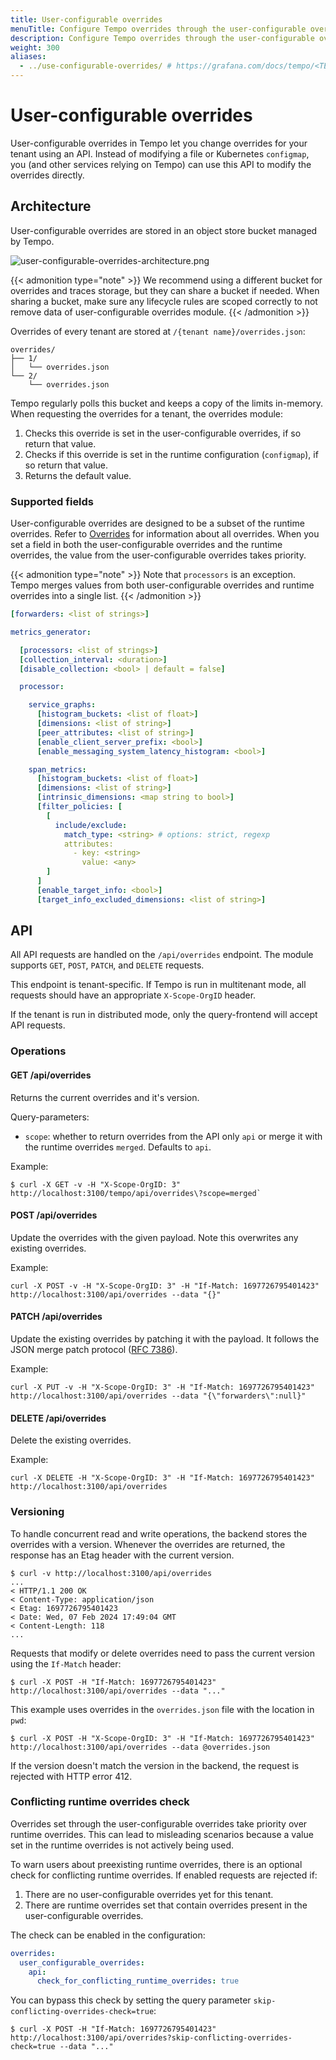 ```yaml
---
title: User-configurable overrides
menuTitle: Configure Tempo overrides through the user-configurable overrides API
description: Configure Tempo overrides through the user-configurable overrides API
weight: 300
aliases:
  - ../use-configurable-overrides/ # https://grafana.com/docs/tempo/<TEMPO_VERSION>/operations/user-configurable-overrides/
---
```


# User-configurable overrides

User-configurable overrides in Tempo let you change overrides for your tenant using an API.
Instead of modifying a file or Kubernetes `configmap`, you (and other services relying on Tempo) can use this API to modify the overrides directly.

## Architecture

User-configurable overrides are stored in an object store bucket managed by Tempo.

![user-configurable-overrides-architecture.png](/media/docs/tempo/user-configurable-overrides-architecture.png)

{{< admonition type="note" >}}
We recommend using a different bucket for overrides and traces storage, but they can share a bucket if needed.
When sharing a bucket, make sure any lifecycle rules are scoped correctly to not remove data of user-configurable overrides module.
{{< /admonition >}}

Overrides of every tenant are stored at `/{tenant name}/overrides.json`:

```
overrides/
├── 1/
│   └── overrides.json
└── 2/
    └── overrides.json
```

Tempo regularly polls this bucket and keeps a copy of the limits in-memory. When requesting the overrides for a tenant, the overrides module:

1. Checks this override is set in the user-configurable overrides, if so return that value.
2. Checks if this override is set in the runtime configuration (`configmap`), if so return that value.
3. Returns the default value.

### Supported fields

User-configurable overrides are designed to be a subset of the runtime overrides. Refer to [Overrides](https://grafana.com/docs/tempo/<TEMPO_VERSION>/configuration/#overrides) for information about all overrides.
When you set a field in both the user-configurable overrides and the runtime overrides, the value from the user-configurable overrides takes priority.

{{< admonition type="note" >}}
Note that `processors` is an exception. Tempo merges values from both user-configurable overrides and runtime overrides into a single list.
{{< /admonition >}}

```yaml
[forwarders: <list of strings>]

metrics_generator:

  [processors: <list of strings>]
  [collection_interval: <duration>]
  [disable_collection: <bool> | default = false]

  processor:

    service_graphs:
      [histogram_buckets: <list of float>]
      [dimensions: <list of string>]
      [peer_attributes: <list of string>]
      [enable_client_server_prefix: <bool>]
      [enable_messaging_system_latency_histogram: <bool>]

    span_metrics:
      [histogram_buckets: <list of float>]
      [dimensions: <list of string>]
      [intrinsic_dimensions: <map string to bool>]
      [filter_policies: [
        [
          include/exclude:
            match_type: <string> # options: strict, regexp
            attributes:
              - key: <string>
                value: <any>
        ]
      ]
      [enable_target_info: <bool>]
      [target_info_excluded_dimensions: <list of string>]
```

## API

All API requests are handled on the `/api/overrides` endpoint. The module supports `GET`, `POST`, `PATCH`, and `DELETE` requests.

This endpoint is tenant-specific. If Tempo is run in multitenant mode, all requests should have an appropriate `X-Scope-OrgID` header.

If the tenant is run in distributed mode, only the query-frontend will accept API requests.

### Operations

#### GET /api/overrides

Returns the current overrides and it's version.

Query-parameters:
- `scope`: whether to return overrides from the API only `api` or merge it with the runtime overrides `merged`. Defaults to `api`.

Example:

```shell
$ curl -X GET -v -H "X-Scope-OrgID: 3" http://localhost:3100/tempo/api/overrides\?scope=merged`
```

#### POST /api/overrides

Update the overrides with the given payload. Note this overwrites any existing overrides.

Example:

```shell
curl -X POST -v -H "X-Scope-OrgID: 3" -H "If-Match: 1697726795401423" http://localhost:3100/api/overrides --data "{}"
```

#### PATCH /api/overrides

Update the existing overrides by patching it with the payload.
It follows the JSON merge patch protocol ([RFC 7386](https://datatracker.ietf.org/doc/html/rfc7386)).

Example:

```shell
curl -X PUT -v -H "X-Scope-OrgID: 3" -H "If-Match: 1697726795401423" http://localhost:3100/api/overrides --data "{\"forwarders\":null}"
```

#### DELETE /api/overrides

Delete the existing overrides.

Example:

```shell
curl -X DELETE -H "X-Scope-OrgID: 3" -H "If-Match: 1697726795401423" http://localhost:3100/api/overrides
```

### Versioning

To handle concurrent read and write operations, the backend stores the overrides with a version.
Whenever the overrides are returned, the response has an Etag header with the current version.

```shell
$ curl -v http://localhost:3100/api/overrides
...
< HTTP/1.1 200 OK
< Content-Type: application/json
< Etag: 1697726795401423
< Date: Wed, 07 Feb 2024 17:49:04 GMT
< Content-Length: 118
...
```

Requests that modify or delete overrides need to pass the current version using the `If-Match` header:

```shell
$ curl -X POST -H "If-Match: 1697726795401423" http://localhost:3100/api/overrides --data "..."
```

This example uses overrides in the `overrides.json` file with the location in `pwd`:

```shell
$ curl -X POST -H "X-Scope-OrgID: 3" -H "If-Match: 1697726795401423" http://localhost:3100/api/overrides --data @overrides.json
```

If the version doesn't match the version in the backend, the request is rejected with HTTP error 412.

### Conflicting runtime overrides check

Overrides set through the user-configurable overrides take priority over runtime overrides.
This can lead to misleading scenarios because a value set in the runtime overrides is not actively being used.

To warn users about preexisting runtime overrides, there is an optional check for conflicting runtime overrides.
If enabled requests are rejected if:

1. There are no user-configurable overrides yet for this tenant.
2. There are runtime overrides set that contain overrides present in the user-configurable overrides.

The check can be enabled in the configuration:

```yaml
overrides:
  user_configurable_overrides:
    api:
      check_for_conflicting_runtime_overrides: true
```

You can bypass this check by setting the query parameter `skip-conflicting-overrides-check=true`:

```shell
$ curl -X POST -H "If-Match: 1697726795401423" http://localhost:3100/api/overrides?skip-conflicting-overrides-check=true --data "..."
```

